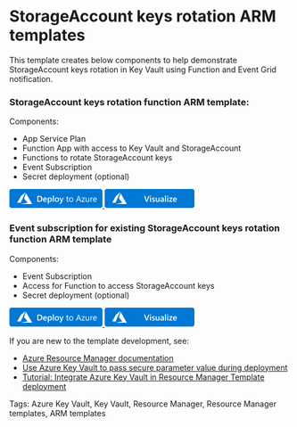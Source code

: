 # StorageAccount keys rotation ARM templates

This template creates below components to help demonstrate StorageAccount keys rotation in Key Vault using Function and Event Grid notification.

### StorageAccount keys rotation function ARM template:

Components:

- App Service Plan
- Function App with access to Key Vault and StorageAccount 
- Functions to rotate StorageAccount keys
- Event Subscription
- Secret deployment (optional)

<a href="https://portal.azure.com/#create/Microsoft.Template/uri/https%3A%2F%2Fraw.githubusercontent.com%2FAzure%2FKeyVault-Secrets-Rotation-StorageAccount-PowerShell%2Fmain%2FARM-Templates%2FFunction%2Fazuredeploy.json" target="_blank">
    <img src="https://raw.githubusercontent.com/Azure/azure-quickstart-templates/master/1-CONTRIBUTION-GUIDE/images/deploytoazure.png"/>
</a>
<a href="http://armviz.io/#/?load=https%3A%2F%2Fraw.githubusercontent.com%2FAzure%2FKeyVault-Secrets-Rotation-StorageAccount-PowerShell%2Fmain%2FARM-Templates%2FFunction%2Fazuredeploy.json" target="_blank">
    <img src="https://raw.githubusercontent.com/Azure/azure-quickstart-templates/master/1-CONTRIBUTION-GUIDE/images/visualizebutton.png"/>
</a>

### Event subscription for existing StorageAccount keys rotation function ARM template

Components:

- Event Subscription
- Access for Function to access StorageAccount keys
- Secret deployment (optional)


<a href="https://portal.azure.com/#create/Microsoft.Template/uri/https%3A%2F%2Fraw.githubusercontent.com%2FAzure%2FKeyVault-Secrets-Rotation-StorageAccount-PowerShell%2Fmain%2FARM-Templates%2FAdd-Event-Subscription%2Fazuredeploy.json" target="_blank">
    <img src="https://raw.githubusercontent.com/Azure/azure-quickstart-templates/master/1-CONTRIBUTION-GUIDE/images/deploytoazure.png"/>
</a>
<a href="http://armviz.io/#/?load=https%3A%2F%2Fraw.githubusercontent.com%2FAzure%2FKeyVault-Secrets-Rotation-StorageAccount-PowerShell%2Fmain%2FARM-Templates%2FAdd-Event-Subscription%2Fazuredeploy.json" target="_blank">
    <img src="https://raw.githubusercontent.com/Azure/azure-quickstart-templates/master/1-CONTRIBUTION-GUIDE/images/visualizebutton.png"/>
</a>

If you are new to the template development, see:

- [Azure Resource Manager documentation](https://docs.microsoft.com/en-us/azure/azure-resource-manager/)
- [Use Azure Key Vault to pass secure parameter value during deployment](https://docs.microsoft.com/azure/azure-resource-manager/resource-manager-keyvault-parameter)
- [Tutorial: Integrate Azure Key Vault in Resource Manager Template deployment](https://docs.microsoft.com/azure/azure-resource-manager/resource-manager-tutorial-use-key-vault)

Tags: Azure Key Vault, Key Vault, Resource Manager, Resource Manager templates, ARM templates
